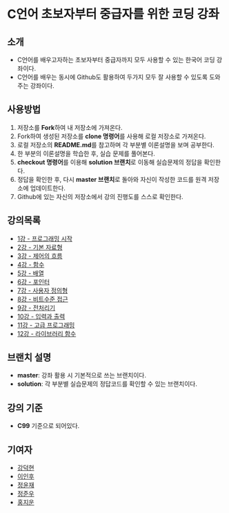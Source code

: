 # C언어 초보자부터 중급자를 위한 코딩 강좌
## 소개
- C언어를 배우고자하는 초보자부터 중급자까지 모두 사용할 수 있는 한국어 코딩 강좌이다.
- C언어를 배우는 동시에 Github도 활용하여 두가지 모두 잘 사용할 수 있도록 도와주는 강좌이다.
## 사용방법
1. 저장소를 **Fork**하여 내 저장소에 가져온다.
2. Fork하여 생성된 저장소를 **clone 명령어**를 사용해 로컬 저장소로 가져온다.
3. 로컬 저장소의 **README.md**를 참고하며 각 부분별 이론설명을 보며 공부한다.
4. 한 부분의 이론설명을 학습한 후, 실습 문제를 풀어본다.
5. **checkout 명령어**를 이용해 **solution 브랜치**로 이동해 실습문제의 정답을 확인한다.
6. 정답을 확인한 후, 다시 **master 브랜치**로 돌아와 자신이 작성한 코드를 원격 저장소에 업데이트한다.
7. Github에 있는 자신의 저장소에서 강의 진행도를 스스로 확인한다.
## 강의목록
- [1강 - 프로그래밍 시작](./1강%20-%20프로그래밍%20시작/강의자료.md)
- [2강 - 기본 자료형](./2강%20-%20기본%20자료형/강의자료.md)
- [3강 - 제어의 흐름](./3강%20-%20제어의%20흐름/강의자료.md)
- [4강 - 함수](./4강%20-%20함수/강의자료.md)
- [5강 - 배열](./5강%20-%20배열/강의자료.md)
- [6강 - 포인터](./6강%20-%20포인터/강의자료.md)
- [7강 - 사용자 정의형](./7강%20-%20사용자%20정의형/강의자료.md)
- [8강 - 비트수준 접근](./8강%20-%20비트수준%20접근/강의자료.md)
- [9강 - 전처리기](./9강%20-%20전처리기/강의자료.md)
- [10강 - 입력과 출력](./10강%20-%20입력과%20출력/강의자료.md)
- [11강 - 고급 프로그래밍](./11강%20-%20고급%20프로그래밍/강의자료.md)
- [12강 - 라이브러리 함수](./12강%20-%20라이브러리%20함수/강의자료.md)

## 브랜치 설명
- **master**: 강좌 활용 시 기본적으로 쓰는 브랜치이다.
- **solution**: 각 부분별 실습문제의 정답코드를 확인할 수 있는 브랜치이다.
## 강의 기준
- **C99** 기준으로 되어있다.
## 기여자
- [강덕현](https://github.com/dukhyeonkang)
- [이인후](https://github.com/20199)
- [정윤재](https://github.com/jeongyunjae)
- [정준우](https://github.com/ler0n)
- [홍지운](https://github.com/binzip)
